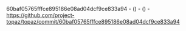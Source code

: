 60baf05765fffce895186e08ad04dcf9ce833a94 -  () -  () - https://github.com/project-topaz/topaz/commit/60baf05765fffce895186e08ad04dcf9ce833a94
